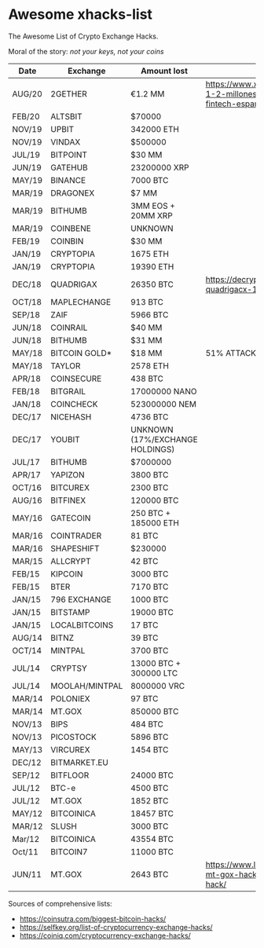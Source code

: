 # Awesome xhacks-list
The Awesome List of Crypto Exchange Hacks.

Moral of the story: *not your keys, not your coins*

| Date | Exchange | Amount lost | Source |
| --- | --- | --- | --- |
| AUG/20 | 2GETHER | €1.2 MM | https://www.xataka.com/criptomonedas/roban-1-2-millones-euros-bitcoins-plataforma-fintech-espanola-2gether
| FEB/20 | ALTSBIT | $70000
| NOV/19 | UPBIT | 342000 ETH
| NOV/19 | VINDAX | $500000
| JUL/19 | BITPOINT | $30 MM
| JUN/19 | GATEHUB | 23200000 XRP
| MAY/19 | BINANCE | 7000 BTC
| MAR/19 | DRAGONEX | $7 MM
| MAR/19 | BITHUMB | 3MM EOS + 20MM XRP |
| MAR/19 | COINBENE | UNKNOWN
| FEB/19 | COINBIN | $30 MM
| JAN/19 | CRYPTOPIA | 1675 ETH
| JAN/19 | CRYPTOPIA | 19390 ETH
| DEC/18 | QUADRIGAX | 26350 BTC | https://decrypt.co/5853/complete-story-quadrigacx-190-million
| OCT/18 | MAPLECHANGE | 913 BTC
| SEP/18 | ZAIF | 5966 BTC
| JUN/18 | COINRAIL | $40 MM
| JUN/18 | BITHUMB | $31 MM | 
| MAY/18 | BITCOIN GOLD* | $18 MM | 51% ATTACK ON BTG
| MAY/18 | TAYLOR | 2578 ETH
| APR/18 | COINSECURE | 438 BTC
| FEB/18 | BITGRAIL | 17000000 NANO
| JAN/18 | COINCHECK | 523000000 NEM
| DEC/17 | NICEHASH | 4736 BTC
| DEC/17 | YOUBIT | UNKNOWN (17%/EXCHANGE HOLDINGS)
| JUL/17 | BITHUMB | $7000000 |
| APR/17 | YAPIZON | 3800 BTC
| OCT/16 | BITCUREX | 2300 BTC
| AUG/16 | BITFINEX | 120000 BTC
| MAY/16 | GATECOIN | 250 BTC + 185000 ETH
| MAR/16 | COINTRADER | 81 BTC
| MAR/16 | SHAPESHIFT | $230000
| MAR/15 | ALLCRYPT | 42 BTC
| FEB/15 | KIPCOIN | 3000 BTC
| FEB/15 | BTER | 7170 BTC
| JAN/15 | 796 EXCHANGE | 1000 BTC
| JAN/15 | BITSTAMP | 19000 BTC
| JAN/15 | LOCALBITCOINS | 17 BTC
| AUG/14 | BITNZ | 39 BTC
| OCT/14 | MINTPAL | 3700 BTC
| JUL/14 | CRYPTSY | 13000 BTC + 300000 LTC
| JUL/14 | MOOLAH/MINTPAL | 8000000 VRC
| MAR/14 | POLONIEX | 97 BTC
| MAR/14 | MT.GOX | 850000 BTC
| NOV/13 | BIPS | 484 BTC
| NOV/13 | PICOSTOCK | 5896 BTC
| MAY/13 | VIRCUREX | 1454 BTC
| DEC/12 | BITMARKET.EU |
| SEP/12 | BITFLOOR | 24000 BTC
| JUL/12 | BTC-e | 4500 BTC
| JUL/12 | MT.GOX | 1852 BTC
| MAY/12 | BITCOINICA | 18457 BTC
| MAR/12 | SLUSH | 3000 BTC | |
| Mar/12 | BITCOINICA | 43554 BTC | |
| Oct/11 | BITCOIN7 | 11000 BTC | |
| JUN/11 | MT.GOX | 2643 BTC | https://www.ledger.com/hack-flasback-the-mt-gox-hack-the-most-iconic-exchange-hack/ |


Sources of comprehensive lists:
* https://coinsutra.com/biggest-bitcoin-hacks/
* https://selfkey.org/list-of-cryptocurrency-exchange-hacks/
* https://coiniq.com/cryptocurrency-exchange-hacks/

